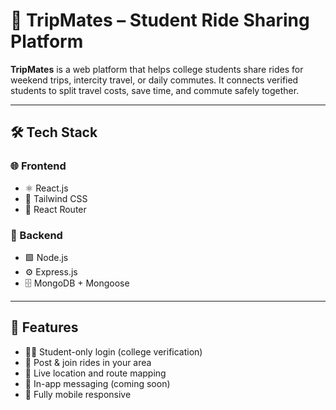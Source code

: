 # 🚗 TripMates – Student Ride Sharing Platform

**TripMates** is a web platform that helps college students share rides for weekend trips, intercity travel, or daily commutes. It connects verified students to split travel costs, save time, and commute safely together.

---

## 🛠️ Tech Stack

### 🌐 Frontend
- ⚛️ React.js
- 🎨 Tailwind CSS
- 🔁 React Router

### 🔧 Backend
- 🟩 Node.js
- ⚙️ Express.js
- 🗄️ MongoDB + Mongoose


---

## 🚀 Features

- 🧑‍🎓 Student-only login (college verification)
- 🚙 Post & join rides in your area
- 📍 Live location and route mapping
- 💬 In-app messaging (coming soon)
- 📱 Fully mobile responsive

